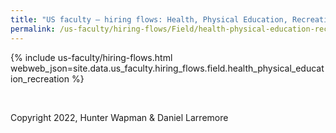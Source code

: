 ```yaml
---
title: "US faculty — hiring flows: Health, Physical Education, Recreation"
permalink: /us-faculty/hiring-flows/Field/health-physical-education-recreation/
---
```


{% include us-faculty/hiring-flows.html webweb_json=site.data.us_faculty.hiring_flows.field.health_physical_education_recreation %}

<br>

Copyright 2022, Hunter Wapman & Daniel Larremore